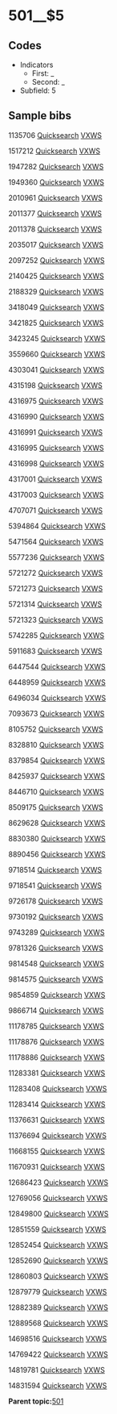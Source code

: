 # 501\_\_$5

## Codes

-   Indicators
    -   First: \_
    -   Second: \_
-   Subfield: 5

## Sample bibs

1135706 [Quicksearch](https://search.library.yale.edu/catalog/1135706) [VXWS](http://prodorbis.library.yale.edu:7014/vxws/GetHoldingsService?bibId=1135706)

1517212 [Quicksearch](https://search.library.yale.edu/catalog/1517212) [VXWS](http://prodorbis.library.yale.edu:7014/vxws/GetHoldingsService?bibId=1517212)

1947282 [Quicksearch](https://search.library.yale.edu/catalog/1947282) [VXWS](http://prodorbis.library.yale.edu:7014/vxws/GetHoldingsService?bibId=1947282)

1949360 [Quicksearch](https://search.library.yale.edu/catalog/1949360) [VXWS](http://prodorbis.library.yale.edu:7014/vxws/GetHoldingsService?bibId=1949360)

2010961 [Quicksearch](https://search.library.yale.edu/catalog/2010961) [VXWS](http://prodorbis.library.yale.edu:7014/vxws/GetHoldingsService?bibId=2010961)

2011377 [Quicksearch](https://search.library.yale.edu/catalog/2011377) [VXWS](http://prodorbis.library.yale.edu:7014/vxws/GetHoldingsService?bibId=2011377)

2011378 [Quicksearch](https://search.library.yale.edu/catalog/2011378) [VXWS](http://prodorbis.library.yale.edu:7014/vxws/GetHoldingsService?bibId=2011378)

2035017 [Quicksearch](https://search.library.yale.edu/catalog/2035017) [VXWS](http://prodorbis.library.yale.edu:7014/vxws/GetHoldingsService?bibId=2035017)

2097252 [Quicksearch](https://search.library.yale.edu/catalog/2097252) [VXWS](http://prodorbis.library.yale.edu:7014/vxws/GetHoldingsService?bibId=2097252)

2140425 [Quicksearch](https://search.library.yale.edu/catalog/2140425) [VXWS](http://prodorbis.library.yale.edu:7014/vxws/GetHoldingsService?bibId=2140425)

2188329 [Quicksearch](https://search.library.yale.edu/catalog/2188329) [VXWS](http://prodorbis.library.yale.edu:7014/vxws/GetHoldingsService?bibId=2188329)

3418049 [Quicksearch](https://search.library.yale.edu/catalog/3418049) [VXWS](http://prodorbis.library.yale.edu:7014/vxws/GetHoldingsService?bibId=3418049)

3421825 [Quicksearch](https://search.library.yale.edu/catalog/3421825) [VXWS](http://prodorbis.library.yale.edu:7014/vxws/GetHoldingsService?bibId=3421825)

3423245 [Quicksearch](https://search.library.yale.edu/catalog/3423245) [VXWS](http://prodorbis.library.yale.edu:7014/vxws/GetHoldingsService?bibId=3423245)

3559660 [Quicksearch](https://search.library.yale.edu/catalog/3559660) [VXWS](http://prodorbis.library.yale.edu:7014/vxws/GetHoldingsService?bibId=3559660)

4303041 [Quicksearch](https://search.library.yale.edu/catalog/4303041) [VXWS](http://prodorbis.library.yale.edu:7014/vxws/GetHoldingsService?bibId=4303041)

4315198 [Quicksearch](https://search.library.yale.edu/catalog/4315198) [VXWS](http://prodorbis.library.yale.edu:7014/vxws/GetHoldingsService?bibId=4315198)

4316975 [Quicksearch](https://search.library.yale.edu/catalog/4316975) [VXWS](http://prodorbis.library.yale.edu:7014/vxws/GetHoldingsService?bibId=4316975)

4316990 [Quicksearch](https://search.library.yale.edu/catalog/4316990) [VXWS](http://prodorbis.library.yale.edu:7014/vxws/GetHoldingsService?bibId=4316990)

4316991 [Quicksearch](https://search.library.yale.edu/catalog/4316991) [VXWS](http://prodorbis.library.yale.edu:7014/vxws/GetHoldingsService?bibId=4316991)

4316995 [Quicksearch](https://search.library.yale.edu/catalog/4316995) [VXWS](http://prodorbis.library.yale.edu:7014/vxws/GetHoldingsService?bibId=4316995)

4316998 [Quicksearch](https://search.library.yale.edu/catalog/4316998) [VXWS](http://prodorbis.library.yale.edu:7014/vxws/GetHoldingsService?bibId=4316998)

4317001 [Quicksearch](https://search.library.yale.edu/catalog/4317001) [VXWS](http://prodorbis.library.yale.edu:7014/vxws/GetHoldingsService?bibId=4317001)

4317003 [Quicksearch](https://search.library.yale.edu/catalog/4317003) [VXWS](http://prodorbis.library.yale.edu:7014/vxws/GetHoldingsService?bibId=4317003)

4707071 [Quicksearch](https://search.library.yale.edu/catalog/4707071) [VXWS](http://prodorbis.library.yale.edu:7014/vxws/GetHoldingsService?bibId=4707071)

5394864 [Quicksearch](https://search.library.yale.edu/catalog/5394864) [VXWS](http://prodorbis.library.yale.edu:7014/vxws/GetHoldingsService?bibId=5394864)

5471564 [Quicksearch](https://search.library.yale.edu/catalog/5471564) [VXWS](http://prodorbis.library.yale.edu:7014/vxws/GetHoldingsService?bibId=5471564)

5577236 [Quicksearch](https://search.library.yale.edu/catalog/5577236) [VXWS](http://prodorbis.library.yale.edu:7014/vxws/GetHoldingsService?bibId=5577236)

5721272 [Quicksearch](https://search.library.yale.edu/catalog/5721272) [VXWS](http://prodorbis.library.yale.edu:7014/vxws/GetHoldingsService?bibId=5721272)

5721273 [Quicksearch](https://search.library.yale.edu/catalog/5721273) [VXWS](http://prodorbis.library.yale.edu:7014/vxws/GetHoldingsService?bibId=5721273)

5721314 [Quicksearch](https://search.library.yale.edu/catalog/5721314) [VXWS](http://prodorbis.library.yale.edu:7014/vxws/GetHoldingsService?bibId=5721314)

5721323 [Quicksearch](https://search.library.yale.edu/catalog/5721323) [VXWS](http://prodorbis.library.yale.edu:7014/vxws/GetHoldingsService?bibId=5721323)

5742285 [Quicksearch](https://search.library.yale.edu/catalog/5742285) [VXWS](http://prodorbis.library.yale.edu:7014/vxws/GetHoldingsService?bibId=5742285)

5911683 [Quicksearch](https://search.library.yale.edu/catalog/5911683) [VXWS](http://prodorbis.library.yale.edu:7014/vxws/GetHoldingsService?bibId=5911683)

6447544 [Quicksearch](https://search.library.yale.edu/catalog/6447544) [VXWS](http://prodorbis.library.yale.edu:7014/vxws/GetHoldingsService?bibId=6447544)

6448959 [Quicksearch](https://search.library.yale.edu/catalog/6448959) [VXWS](http://prodorbis.library.yale.edu:7014/vxws/GetHoldingsService?bibId=6448959)

6496034 [Quicksearch](https://search.library.yale.edu/catalog/6496034) [VXWS](http://prodorbis.library.yale.edu:7014/vxws/GetHoldingsService?bibId=6496034)

7093673 [Quicksearch](https://search.library.yale.edu/catalog/7093673) [VXWS](http://prodorbis.library.yale.edu:7014/vxws/GetHoldingsService?bibId=7093673)

8105752 [Quicksearch](https://search.library.yale.edu/catalog/8105752) [VXWS](http://prodorbis.library.yale.edu:7014/vxws/GetHoldingsService?bibId=8105752)

8328810 [Quicksearch](https://search.library.yale.edu/catalog/8328810) [VXWS](http://prodorbis.library.yale.edu:7014/vxws/GetHoldingsService?bibId=8328810)

8379854 [Quicksearch](https://search.library.yale.edu/catalog/8379854) [VXWS](http://prodorbis.library.yale.edu:7014/vxws/GetHoldingsService?bibId=8379854)

8425937 [Quicksearch](https://search.library.yale.edu/catalog/8425937) [VXWS](http://prodorbis.library.yale.edu:7014/vxws/GetHoldingsService?bibId=8425937)

8446710 [Quicksearch](https://search.library.yale.edu/catalog/8446710) [VXWS](http://prodorbis.library.yale.edu:7014/vxws/GetHoldingsService?bibId=8446710)

8509175 [Quicksearch](https://search.library.yale.edu/catalog/8509175) [VXWS](http://prodorbis.library.yale.edu:7014/vxws/GetHoldingsService?bibId=8509175)

8629628 [Quicksearch](https://search.library.yale.edu/catalog/8629628) [VXWS](http://prodorbis.library.yale.edu:7014/vxws/GetHoldingsService?bibId=8629628)

8830380 [Quicksearch](https://search.library.yale.edu/catalog/8830380) [VXWS](http://prodorbis.library.yale.edu:7014/vxws/GetHoldingsService?bibId=8830380)

8890456 [Quicksearch](https://search.library.yale.edu/catalog/8890456) [VXWS](http://prodorbis.library.yale.edu:7014/vxws/GetHoldingsService?bibId=8890456)

9718514 [Quicksearch](https://search.library.yale.edu/catalog/9718514) [VXWS](http://prodorbis.library.yale.edu:7014/vxws/GetHoldingsService?bibId=9718514)

9718541 [Quicksearch](https://search.library.yale.edu/catalog/9718541) [VXWS](http://prodorbis.library.yale.edu:7014/vxws/GetHoldingsService?bibId=9718541)

9726178 [Quicksearch](https://search.library.yale.edu/catalog/9726178) [VXWS](http://prodorbis.library.yale.edu:7014/vxws/GetHoldingsService?bibId=9726178)

9730192 [Quicksearch](https://search.library.yale.edu/catalog/9730192) [VXWS](http://prodorbis.library.yale.edu:7014/vxws/GetHoldingsService?bibId=9730192)

9743289 [Quicksearch](https://search.library.yale.edu/catalog/9743289) [VXWS](http://prodorbis.library.yale.edu:7014/vxws/GetHoldingsService?bibId=9743289)

9781326 [Quicksearch](https://search.library.yale.edu/catalog/9781326) [VXWS](http://prodorbis.library.yale.edu:7014/vxws/GetHoldingsService?bibId=9781326)

9814548 [Quicksearch](https://search.library.yale.edu/catalog/9814548) [VXWS](http://prodorbis.library.yale.edu:7014/vxws/GetHoldingsService?bibId=9814548)

9814575 [Quicksearch](https://search.library.yale.edu/catalog/9814575) [VXWS](http://prodorbis.library.yale.edu:7014/vxws/GetHoldingsService?bibId=9814575)

9854859 [Quicksearch](https://search.library.yale.edu/catalog/9854859) [VXWS](http://prodorbis.library.yale.edu:7014/vxws/GetHoldingsService?bibId=9854859)

9866714 [Quicksearch](https://search.library.yale.edu/catalog/9866714) [VXWS](http://prodorbis.library.yale.edu:7014/vxws/GetHoldingsService?bibId=9866714)

11178785 [Quicksearch](https://search.library.yale.edu/catalog/11178785) [VXWS](http://prodorbis.library.yale.edu:7014/vxws/GetHoldingsService?bibId=11178785)

11178876 [Quicksearch](https://search.library.yale.edu/catalog/11178876) [VXWS](http://prodorbis.library.yale.edu:7014/vxws/GetHoldingsService?bibId=11178876)

11178886 [Quicksearch](https://search.library.yale.edu/catalog/11178886) [VXWS](http://prodorbis.library.yale.edu:7014/vxws/GetHoldingsService?bibId=11178886)

11283381 [Quicksearch](https://search.library.yale.edu/catalog/11283381) [VXWS](http://prodorbis.library.yale.edu:7014/vxws/GetHoldingsService?bibId=11283381)

11283408 [Quicksearch](https://search.library.yale.edu/catalog/11283408) [VXWS](http://prodorbis.library.yale.edu:7014/vxws/GetHoldingsService?bibId=11283408)

11283414 [Quicksearch](https://search.library.yale.edu/catalog/11283414) [VXWS](http://prodorbis.library.yale.edu:7014/vxws/GetHoldingsService?bibId=11283414)

11376631 [Quicksearch](https://search.library.yale.edu/catalog/11376631) [VXWS](http://prodorbis.library.yale.edu:7014/vxws/GetHoldingsService?bibId=11376631)

11376694 [Quicksearch](https://search.library.yale.edu/catalog/11376694) [VXWS](http://prodorbis.library.yale.edu:7014/vxws/GetHoldingsService?bibId=11376694)

11668155 [Quicksearch](https://search.library.yale.edu/catalog/11668155) [VXWS](http://prodorbis.library.yale.edu:7014/vxws/GetHoldingsService?bibId=11668155)

11670931 [Quicksearch](https://search.library.yale.edu/catalog/11670931) [VXWS](http://prodorbis.library.yale.edu:7014/vxws/GetHoldingsService?bibId=11670931)

12686423 [Quicksearch](https://search.library.yale.edu/catalog/12686423) [VXWS](http://prodorbis.library.yale.edu:7014/vxws/GetHoldingsService?bibId=12686423)

12769056 [Quicksearch](https://search.library.yale.edu/catalog/12769056) [VXWS](http://prodorbis.library.yale.edu:7014/vxws/GetHoldingsService?bibId=12769056)

12849800 [Quicksearch](https://search.library.yale.edu/catalog/12849800) [VXWS](http://prodorbis.library.yale.edu:7014/vxws/GetHoldingsService?bibId=12849800)

12851559 [Quicksearch](https://search.library.yale.edu/catalog/12851559) [VXWS](http://prodorbis.library.yale.edu:7014/vxws/GetHoldingsService?bibId=12851559)

12852454 [Quicksearch](https://search.library.yale.edu/catalog/12852454) [VXWS](http://prodorbis.library.yale.edu:7014/vxws/GetHoldingsService?bibId=12852454)

12852690 [Quicksearch](https://search.library.yale.edu/catalog/12852690) [VXWS](http://prodorbis.library.yale.edu:7014/vxws/GetHoldingsService?bibId=12852690)

12860803 [Quicksearch](https://search.library.yale.edu/catalog/12860803) [VXWS](http://prodorbis.library.yale.edu:7014/vxws/GetHoldingsService?bibId=12860803)

12879779 [Quicksearch](https://search.library.yale.edu/catalog/12879779) [VXWS](http://prodorbis.library.yale.edu:7014/vxws/GetHoldingsService?bibId=12879779)

12882389 [Quicksearch](https://search.library.yale.edu/catalog/12882389) [VXWS](http://prodorbis.library.yale.edu:7014/vxws/GetHoldingsService?bibId=12882389)

12889568 [Quicksearch](https://search.library.yale.edu/catalog/12889568) [VXWS](http://prodorbis.library.yale.edu:7014/vxws/GetHoldingsService?bibId=12889568)

14698516 [Quicksearch](https://search.library.yale.edu/catalog/14698516) [VXWS](http://prodorbis.library.yale.edu:7014/vxws/GetHoldingsService?bibId=14698516)

14769422 [Quicksearch](https://search.library.yale.edu/catalog/14769422) [VXWS](http://prodorbis.library.yale.edu:7014/vxws/GetHoldingsService?bibId=14769422)

14819781 [Quicksearch](https://search.library.yale.edu/catalog/14819781) [VXWS](http://prodorbis.library.yale.edu:7014/vxws/GetHoldingsService?bibId=14819781)

14831594 [Quicksearch](https://search.library.yale.edu/catalog/14831594) [VXWS](http://prodorbis.library.yale.edu:7014/vxws/GetHoldingsService?bibId=14831594)

**Parent topic:**[501](../../tags/501/501.md)

